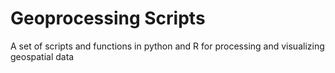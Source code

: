 
# Geoprocessing Scripts

A set of scripts and functions in python and R for processing and visualizing geospatial data